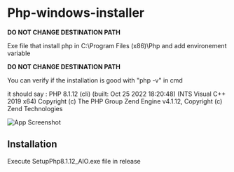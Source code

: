 # Php-windows-installer
**DO NOT CHANGE DESTINATION PATH**

Exe file that install php in C:\Program Files (x86)\Php and add environement variable


**DO NOT CHANGE DESTINATION PATH**


You can verify if the installation is good with "php -v" in cmd

it should say :
PHP 8.1.12 (cli) (built: Oct 25 2022 18:20:48) (NTS Visual C++ 2019 x64)
Copyright (c) The PHP Group
Zend Engine v4.1.12, Copyright (c) Zend Technologies

![App Screenshot](https://lh3.googleusercontent.com/tC8plYZxfFVWesZuosOc7g2OxGX-46znfKQqv9cbYSQlPv9cueuKmBhPUk8K0KMoK5Cwx8rjQjHw5Kp_2h5YnVvGrdeXYjDYKgESr5KJV4H7GEnTFMnHoWim2yn82GEGzwP6GH2g7r5nxd-Rx7WKx4jIfmUdBQrfo10hp3zZqsbsY54be-au0snPK_Mtxrnst2ZD1pDGQjgiqrN3jwA_ZD920jGBHs-QKxjY2k_Jh4JwYtkr973dUsF67Peo604JOaWfkJm8oVGvIRaoNIk2DdPYi70vi3x50YRbgWSz_4H_1ZamIgsdGsxqcx_UiL_TboNqi71iOs-cRN59tzpd1k0l4VxN_XU4TepI70HmcfeAJl7tZT9pXsy-DZpj1BKSQnySS84E1ogTJTbdRrvm5d2lgKW2sTpPx9EmoTmRwK78j9PAoUWiaxEG1p8pVUe0ZW-9WSNaLW8cfDDCwQe1offEOABqxzQhTe7Mc08QYyV0MTb9BkIqNXjYlNhtcjkFljHg1EGBC6hMrc5TKSbtKMTGo3FqkpIOpKdQFjNrChv7kSPTiWkYRcGX5s79ZHOjUq-yXOBcidVX-bfbxUFbVrF3wLAiph4cigHlGmDBb7oIsvwizXPQi9ZIot0q7jRhfevwYmpqYYefILNECr4YVZpfKTPx_hiGT7tLnZmSdm3Rgt_CK9KR00-WBccV_bJNAT_4lUdv1wSy2raar8Iip7lyrNNZJ7BR5RqpDeNPuH6YYIrfEH-hbiaZry6O07mH3tYIUcJWwDMuLshF5keXOvgVqRpiwlTNKlvEbRCdihwvbDH6KJvXJFCTDOg89_Yd4pVeGaEaH_foy9aA5N04EWlvJcu5sOHZdrxyF-HcWKd41fdKRKrn1fZ5sy_tpQAJ_Z_a-wDMdLGbfguAX_G3m3bzFNhgf_up26Qx1eEz3JYWgw=w707-h148-no?authuser=0)

## Installation

Execute SetupPhp8.1.12_AIO.exe file in release
    
